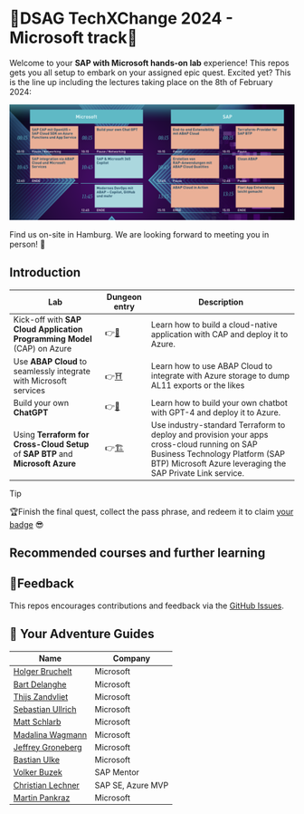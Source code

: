 # 🌌DSAG TechXChange 2024 - Microsoft track📎

Welcome to your **SAP with Microsoft hands-on lab** experience! This repos gets you all setup to embark on your assigned epic quest. Excited yet? This is the line up including the lectures taking place on the 8th of February 2024:

![Epic Quests](./img/agenda.png)

Find us on-site in Hamburg. We are looking forward to meeting you in person! 🤝

## Introduction

| Lab             | Dungeon entry  | Description |
| ---------------- | -------- | -------- |
| Kick-off with **SAP Cloud Application Programming Model** (CAP) on Azure | 👉[🏰](./1-sap-cap-on-azure/README.md) | Learn how to build a cloud-native application with CAP and deploy it to Azure. |
| Use **ABAP Cloud** to seamlessly integrate with Microsoft services | 👉[⛩️](./2-abap-cloud-with-microsoft/README.md) | Learn how to use ABAP Cloud to integrate with Azure storage to dump AL11 exports or the likes |
| Build your own **ChatGPT** | 👉[🧙](./3-build-your-own-chatgpt/README.md) | Learn how to build your own chatbot with GPT-4 and deploy it to Azure. |
| Using **Terraform for Cross-Cloud Setup** of **SAP BTP** and **Microsoft Azure** | 👉[🏗️](https://github.com/SAP-samples/teched2023-XP160) | Use industry-standard Terraform to deploy and provision your apps cross-cloud running on SAP Business Technology Platform (SAP BTP) Microsoft Azure leveraging the SAP Private Link service. |

> [!TIP]
>🏆Finish the final quest, collect the pass phrase, and redeem it to claim [your badge](https://webhostingforconverter.z16.web.core.windows.net/claim-reward.html) 😎

## Recommended courses and further learning

## 📢Feedback

This repos encourages contributions and feedback via the [GitHub Issues](https://github.com/MartinPankraz/DSAGTechXChange24/issues/new/choose).

## 🚸 Your Adventure Guides

| Name             | Company  |
| ---------------- | -------- |
| [Holger Bruchelt](https://www.linkedin.com/in/holger-bruchelt/)  | Microsoft |
| [Bart Delanghe](https://www.linkedin.com/in/bart-delanghe/)    | Microsoft |
| [Thijs Zandvliet](https://www.linkedin.com/in/thijszandvliet/)  | Microsoft |
| [Sebastian Ullrich](https://www.linkedin.com/in/sebastian-ullrich-677b36168/)| Microsoft |
| [Matt Schlarb](https://www.linkedin.com/in/matt-schlarb/)   | Microsoft |
| [Madalina Wagmann](https://www.linkedin.com/in/madalina-wagmann-sap-azure-specialist-pm/)   | Microsoft |
| [Jeffrey Groneberg](https://www.linkedin.com/in/jeffrey-groneberg-84b47412/)| Microsoft |
| [Bastian Ulke](https://www.linkedin.com/in/bastian-ulke/)     | Microsoft |
| [Volker Buzek](https://www.linkedin.com/in/volkerbuzek/)     | SAP Mentor |
| [Christian Lechner](https://www.linkedin.com/in/christian-lechner-inthecloud/)| SAP SE, Azure MVP |
| [Martin Pankraz](https://www.linkedin.com/in/martin-pankraz/)   | Microsoft |
